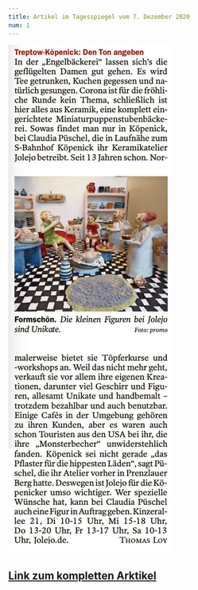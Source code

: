 ```yaml
---
title: Artikel im Tagesspiegel vom 7. Dezember 2020
num: 1
---
```


![tagesspiegel_12.2020.jpg](./press/tagesspiegel_12.2020.jpg)

## [Link zum kompletten Arktikel](./press/20201207_09_TS-D-1F-HP_LR.pdf)
